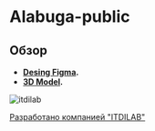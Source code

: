 # Alabuga-public

## Обзор

- **[Desing Figma]().**
- **[3D Model](https://drive.google.com/drive/folders/1ghhZ54PTu_FPUfK_yBFG4hJB9orF3ECs?usp=sharing).**

![itdilab](https://content.saas-support.com/uploaded/killer/355394/logo.png?ts=1587374319)

[Разработано компанией "ITDILAB"](https://itdilab.ru)
